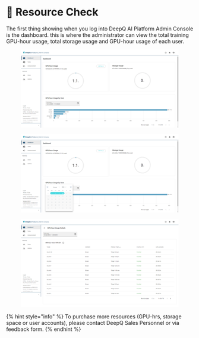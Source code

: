 # 🔢 Resource Check



The first thing showing when you log into DeepQ AI Platform Admin Console is the dashboard. this is where the administrator can view the total training GPU-hour usage, total storage usage and GPU-hour usage of each user.



<figure><img src="../.gitbook/assets/Dashboard_Overview.png" alt=""><figcaption></figcaption></figure>



<figure><img src="../.gitbook/assets/Dashboard_Overview_DateRange.png" alt=""><figcaption></figcaption></figure>



<figure><img src="../.gitbook/assets/Dashboard_Task_Detail.png" alt=""><figcaption></figcaption></figure>



{% hint style="info" %}
To purchase more resources (GPU-hrs, storage space or user accounts), please contact DeepQ Sales Personnel or via feedback form.
{% endhint %}



